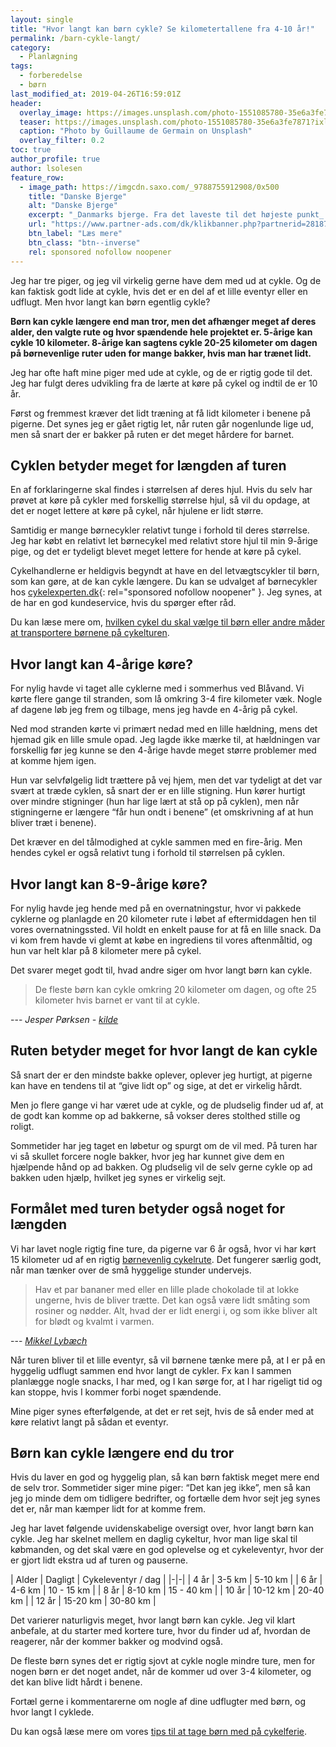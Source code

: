 ```yaml
---
layout: single
title: "Hvor langt kan børn cykle? Se kilometertallene fra 4-10 år!"
permalink: /barn-cykle-langt/
category:
  - Planlægning
tags:
  - forberedelse
  - børn
last_modified_at: 2019-04-26T16:59:01Z
header:
  overlay_image: https://images.unsplash.com/photo-1551085780-35e6a3fe7871?ixlib=rb-1.2.1&ixid=eyJhcHBfaWQiOjEyMDd9&auto=format&fit=crop&w=1650&q=80
  teaser: https://images.unsplash.com/photo-1551085780-35e6a3fe7871?ixlib=rb-1.2.1&ixid=eyJhcHBfaWQiOjEyMDd9&auto=format&fit=crop&w=400&q=80
  caption: "Photo by Guillaume de Germain on Unsplash"
  overlay_filter: 0.2
toc: true
author_profile: true
author: lsolesen
feature_row:
  - image_path: https://imgcdn.saxo.com/_9788755912908/0x500
    title: "Danske Bjerge"
    alt: "Danske Bjerge"
    excerpt: "_Danmarks bjerge. Fra det laveste til det højeste punkt_ er en utrolig flot og oplysende bog med over 500 farverige fotos. Bogen giver en indsigt i landets 117 bjerge, fra Harehøj på 3 meter til Danmarks højeste punkt, Møllehøj. Hvert bjerg er beskrevet med historiske oplysninger, fakta og lokale anekdoter, som gør bogen hyggelig, underholdende oplysende at læse i."
    url: "https://www.partner-ads.com/dk/klikbanner.php?partnerid=28187&bannerid=43262&htmlurl=https://www.saxo.com/dk/danmarks-bjerge_roger-pihl_haeftet_9788755912908"
    btn_label: "Læs mere"
    btn_class: "btn--inverse"
    rel: sponsored nofollow noopener
---
```


Jeg har tre piger, og jeg vil virkelig gerne have dem med ud at cykle. Og de kan faktisk godt lide at cykle, hvis det er en del af et lille eventyr eller en udflugt. Men hvor langt kan børn egentlig cykle?

**Børn kan cykle længere end man tror, men det afhænger meget af deres alder, den valgte rute og hvor spændende hele projektet er. 5-årige kan cykle 10 kilometer. 8-årige kan sagtens cykle 20-25 kilometer om dagen på børnevenlige ruter uden for mange bakker, hvis man har trænet lidt.**

Jeg har ofte haft mine piger med ude at cykle, og de er rigtig gode til det. Jeg har fulgt deres udvikling fra de lærte at køre på cykel og indtil de er 10 år.

Først og fremmest kræver det lidt træning at få lidt kilometer i benene på pigerne. Det synes jeg er gået rigtig let, når ruten går nogenlunde lige ud, men så snart der er bakker på ruten er det meget hårdere for barnet.

## Cyklen betyder meget for længden af turen

En af forklaringerne skal findes i størrelsen af deres hjul. Hvis du selv har prøvet at køre på cykler med forskellig størrelse hjul, så vil du opdage, at det er noget lettere at køre på cykel, når hjulene er lidt større.

Samtidig er mange børnecykler relativt tunge i forhold til deres størrelse. Jeg har købt en relativt let børnecykel med relativt store hjul til min 9-årige pige, og det er tydeligt blevet meget lettere for hende at køre på cykel.

Cykelhandlerne er heldigvis begyndt at have en del letvægtscykler til børn, som kan gøre, at de kan cykle længere. Du kan se udvalget af børnecykler hos [cykelexperten.dk](https://www.partner-ads.com/dk/klikbanner.php?partnerid=28187&bannerid=23616&htmlurl=https://cykelexperten.dk/bornecykler/){: rel="sponsored nofollow noopener" }. Jeg synes, at de har en god kundeservice, hvis du spørger efter råd.

Du kan læse mere om, [hvilken cykel du skal vælge til børn eller andre måder at transportere børnene på cykelturen](/boern-cykel-paa-cykelferie/).

## Hvor langt kan 4-årige køre?

For nylig havde vi taget alle cyklerne med i sommerhus ved Blåvand. Vi kørte flere gange til stranden, som lå omkring 3-4 fire kilometer væk. Nogle af dagene løb jeg frem og tilbage, mens jeg havde en 4-årig på cykel.

Ned mod stranden kørte vi primært nedad med en lille hældning, mens det hjemad gik en lille smule opad. Jeg lagde ikke mærke til, at hældningen var forskellig før jeg kunne se den 4-årige havde meget større problemer med at komme hjem igen.

Hun var selvfølgelig lidt trættere på vej hjem, men det var tydeligt at det var svært at træde cyklen, så snart der er en lille stigning. Hun kører hurtigt over mindre stigninger (hun har lige lært at stå op på cyklen), men når stigningerne er længere “får hun ondt i benene” (et omskrivning af at hun bliver træt i benene).

Det kræver en del tålmodighed at cykle sammen med en fire-årig. Men hendes cykel er også relativt tung i forhold til størrelsen på cyklen.

## Hvor langt kan 8-9-årige køre?

For nylig havde jeg hende med på en overnatningstur, hvor vi pakkede cyklerne og planlagde en 20 kilometer rute i løbet af eftermiddagen hen til vores overnatningssted. Vil holdt en enkelt pause for at få en lille snack. Da vi kom frem havde vi glemt at købe en ingrediens til vores aftenmåltid, og hun var helt klar på 8 kilometer mere på cykel.

Det svarer meget godt til, hvad andre siger om hvor langt børn kan cykle.

> De fleste børn kan cykle omkring 20 kilometer om dagen, og ofte 25 kilometer hvis barnet er vant til at cykle.

--- <cite>Jesper Pørksen - [kilde](https://www.bt.dk/forbrug/tag-cyklen-paa-ferie-saa-langt-kan-du-komme-omkring)</cite>

## Ruten betyder meget for hvor langt de kan cykle

Så snart der er den mindste bakke oplever, oplever jeg hurtigt, at pigerne kan have en tendens til at “give lidt op” og sige, at det er virkelig hårdt.

Men jo flere gange vi har været ude at cykle, og de pludselig finder ud af, at de godt kan komme op ad bakkerne, så vokser deres stolthed stille og roligt.

Sommetider har jeg taget en løbetur og spurgt om de vil med. På turen har vi så skullet forcere nogle bakker, hvor jeg har kunnet give dem en hjælpende hånd op ad bakken. Og pludselig vil de selv gerne cykle op ad bakken uden hjælp, hvilket jeg synes er virkelig sejt.

## Formålet med turen betyder også noget for længden

Vi har lavet nogle rigtig fine ture, da pigerne var 6 år også, hvor vi har kørt 15 kilometer ud af en rigtig [børnevenlig cykelrute](/cykelrute-born/). Det fungerer særlig godt, når man tænker over de små hyggelige stunder undervejs.

> Hav et par bananer med eller en lille plade chokolade til at lokke ungerne, hvis de bliver trætte. Det kan også være lidt småting som rosiner og nødder. Alt, hvad der er lidt energi i, og som ikke bliver alt for blødt og kvalmt i varmen.

--- <cite>[Mikkel Lybæch](https://www.bt.dk/forbrug/tag-cyklen-paa-ferie-saa-langt-kan-du-komme-omkring)</cite>

Når turen bliver til et lille eventyr, så vil børnene tænke mere på, at I er på en hyggelig udflugt sammen end hvor langt de cykler. Fx kan I sammen planlægge nogle snacks, I har med, og I kan sørge for, at I har rigeligt tid og kan stoppe, hvis I kommer forbi noget spændende.

Mine piger synes efterfølgende, at det er ret sejt, hvis de så ender med at køre relativt langt på sådan et eventyr.

## Børn kan cykle længere end du tror

Hvis du laver en god og hyggelig plan, så kan børn faktisk meget mere end de selv tror. Sommetider siger mine piger: “Det kan jeg ikke”, men så kan jeg jo minde dem om tidligere bedrifter, og fortælle dem hvor sejt jeg synes det er, når man kæmper lidt for at komme frem.

Jeg har lavet følgende uvidenskabelige oversigt over, hvor langt børn kan cykle. Jeg har skelnet mellem en daglig cykeltur, hvor man lige skal til købmanden, og det skal være en god oplevelse og et cykeleventyr, hvor der er gjort lidt ekstra ud af turen og pauserne.

| Alder | Dagligt | Cykeleventyr / dag |
|-|-|
| 4 år | 3-5 km | 5-10 km |
| 6 år | 4-6 km | 10 - 15 km |
| 8 år | 8-10 km | 15 - 40 km |
| 10 år | 10-12 km  | 20-40 km |
| 12 år | 15-20 km  | 30-80 km |

Det varierer naturligvis meget, hvor langt børn kan cykle. Jeg vil klart anbefale, at du starter med kortere ture, hvor du finder ud af, hvordan de reagerer, når der kommer bakker og modvind også.

De fleste børn synes det er rigtig sjovt at cykle nogle mindre ture, men for nogen børn er det noget andet, når de kommer ud over 3-4 kilometer, og det kan blive lidt hårdt i benene.

Fortæl gerne i kommentarerne om nogle af dine udflugter med børn, og hvor langt I cyklede.

Du kan også læse mere om vores [tips til at tage børn med på cykelferie](/boern-paa-cykelferie/).
